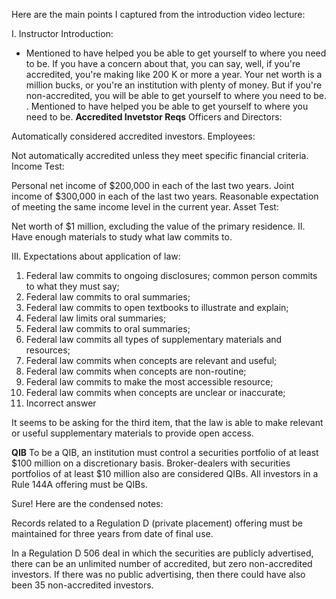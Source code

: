 Here are the main points I captured from the introduction video lecture: 

I. Instructor Introduction:
- Mentioned to have helped you be able to get yourself to where you need to be. If you have a concern about that, you can say, well,
if you're accredited, you're making like 200 K or more a year. Your net worth is a million bucks,
or you're an institution with plenty of money. But if you're non-accredited, you
will be able to get yourself to where you need to be.
. Mentioned to have helped you be able to get yourself to where you need to be.
**Accredited Invetstor Reqs**
Officers and Directors:

Automatically considered accredited investors.
Employees:

Not automatically accredited unless they meet specific financial criteria.
Income Test:

Personal net income of $200,000 in each of the last two years.
Joint income of $300,000 in each of the last two years.
Reasonable expectation of meeting the same income level in the current year.
Asset Test:

Net worth of $1 million, excluding the value of the primary residence.
II. Have enough materials to study what law commits to.

III. Expectations about application of law:

1) Federal law commits to ongoing disclosures; common person commits to what they must say;
2) Federal law commits to oral summaries;
3) Federal law commits to open textbooks to illustrate and explain;
4) Federal law limits oral summaries;
5) Federal law commits to oral summaries;
6) Federal law commits all types of supplementary materials and resources;
7) Federal law commits when concepts are relevant and useful;
8) Federal law commits when concepts are non-routine;
9) Federal law commits to make the most accessible resource;
10) Federal law commits when concepts are unclear or inaccurate;
11) Incorrect answer

It seems to be asking for the third item, that the law is able to make relevant or useful supplementary materials to provide open access.

**QIB**
To be a QIB, an institution must control a securities portfolio of at least $100 million on a discretionary basis. Broker-dealers with securities portfolios of at least $10 million also are considered QIBs. All investors in a Rule 144A offering must be QIBs.

Sure! Here are the condensed notes:

Records related to a Regulation D (private placement) offering must be maintained for three years from date of final use.

In a Regulation D 506 deal in which the
securities are publicly advertised, there
can be an unlimited number of
accredited, but zero non-accredited
investors. If there was no public
advertising, then there could have also
been 35 non-accredited investors.